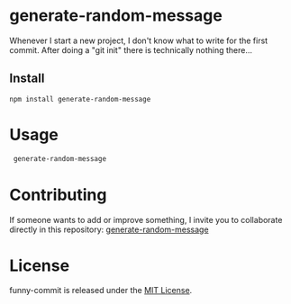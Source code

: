 # generate-random-message

Whenever I start a new project, I don't know what to write for the first commit. After doing a "git init" there is technically nothing there...

## Install

```npm
npm install generate-random-message
```

# Usage

```bash
 generate-random-message
```

# Contributing

If someone wants to add or improve something, I invite you to collaborate directly in this repository: [generate-random-message](https://github.com/Cristianc144/generate-random-message)

# License

funny-commit is released under the [MIT License](https://opensource.org/licenses/MIT).
